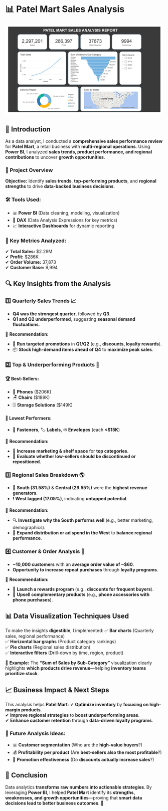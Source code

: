 # 📊 Patel Mart Sales Analysis

![Patel Mart Sales Report](patel_mart_sales_report.png)

## 📌 Introduction

As a data analyst, I conducted a **comprehensive sales performance review** for **Patel Mart**, a retail business with **multi-regional operations**. Using **Power BI**, I analyzed **sales trends, product performance, and regional contributions** to uncover **growth opportunities**.

### 🎯 Project Overview

**Objective:** Identify **sales trends**, **top-performing products**, and **regional strengths** to drive **data-backed business decisions**.

### 🛠 Tools Used:
- 📊 **Power BI** (Data cleaning, modeling, visualization)
- 🧮 **DAX** (Data Analysis Expressions for key metrics)
- 📈 **Interactive Dashboards** for dynamic reporting

### 📏 Key Metrics Analyzed:
✔ **Total Sales:** $2.29M  
✔ **Profit:** $286K  
✔ **Order Volume:** 37,873  
✔ **Customer Base:** 9,994  

## 🔍 Key Insights from the Analysis

### 1️⃣ Quarterly Sales Trends 📈

- **Q4 was the strongest quarter**, followed by **Q3**.
- **Q1 and Q2 underperformed**, suggesting **seasonal demand fluctuations**.

🔹 **Recommendation:**
- 🎯 **Run targeted promotions** in **Q1/Q2** (e.g., **discounts, loyalty rewards**).
- 📦 **Stock high-demand items ahead of Q4** to **maximize peak sales**.

### 2️⃣ Top & Underperforming Products 🛒

#### 🏆 Best-Sellers:
- 📱 **Phones** ($206K)
- 🪑 **Chairs** ($189K)
- 🗄 **Storage Solutions** ($149K)

#### 🐌 Lowest Performers:
- 🔩 **Fasteners**, 🏷 **Labels**, ✉ **Envelopes** (each **<$15K**)

🔹 **Recommendation:**
- 📢 **Increase marketing & shelf space** for **top categories**.
- 🔄 **Evaluate whether low-sellers should be discontinued or repositioned**.

### 3️⃣ Regional Sales Breakdown 🌎

- 📍 **South (31.58%)** & **Central (29.55%)** were the **highest revenue generators**.
- ❗ **West lagged (17.05%)**, indicating **untapped potential**.

🔹 **Recommendation:**
- 🔍 **Investigate why the South performs well** (e.g., better marketing, demographics).
- 📢 **Expand distribution or ad spend in the West** to **balance regional performance**.

### 4️⃣ Customer & Order Analysis 👥

- **~10,000 customers** with an **average order value of ~$60**.
- **Opportunity to increase repeat purchases** through **loyalty programs**.

🔹 **Recommendation:**
- 🎁 **Launch a rewards program** (e.g., **discounts for frequent buyers**).
- 🔄 **Upsell complementary products** (e.g., **phone accessories with phone purchases**).

## 📊 Data Visualization Techniques Used

To make the insights **digestible**, I implemented:
✅ **Bar charts** (Quarterly sales, regional performance)  
✅ **Horizontal bar graphs** (Product category rankings)  
✅ **Pie charts** (Regional sales distribution)  
✅ **Interactive filters** (Drill-down by time, region, product)  

📌 **Example:** The **“Sum of Sales by Sub-Category”** visualization clearly highlights **which products drive revenue**—helping **inventory teams prioritize stock**.

## 📈 Business Impact & Next Steps

This analysis helps **Patel Mart**:
✔ **Optimize inventory** by **focusing on high-margin products**.  
✔ **Improve regional strategies** to **boost underperforming areas**.  
✔ **Enhance customer retention** through **data-driven loyalty programs**.  

### 🚀 Future Analysis Ideas:
- 📊 **Customer segmentation** (Who are the **high-value buyers**?)
- 💰 **Profitability per product** (Are **best-sellers also the most profitable**?)
- 🎯 **Promotion effectiveness** (Do **discounts actually increase sales**?)

## 🏁 Conclusion

Data analytics **transforms raw numbers into actionable strategies**. By leveraging **Power BI**, I helped **Patel Mart** identify its **strengths, weaknesses, and growth opportunities**—proving that **smart data decisions lead to better business outcomes**. 🚀
